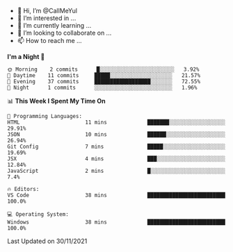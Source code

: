 - 👋 Hi, I’m @CallMeYul
- 👀 I’m interested in ...
- 🌱 I’m currently learning ...
- 💞️ I’m looking to collaborate on ...
- 📫 How to reach me ...

<!---
CallMeYul/CallMeYul is a ✨ special ✨ repository because its `README.md` (this file) appears on your GitHub profile.
You can click the Preview link to take a look at your changes.
--->

<!--START_SECTION:waka-->
**I'm a Night 🦉** 

```text
🌞 Morning    2 commits      █░░░░░░░░░░░░░░░░░░░░░░░░   3.92% 
🌆 Daytime    11 commits     █████░░░░░░░░░░░░░░░░░░░░   21.57% 
🌃 Evening    37 commits     ██████████████████░░░░░░░   72.55% 
🌙 Night      1 commits      ░░░░░░░░░░░░░░░░░░░░░░░░░   1.96%

```


📊 **This Week I Spent My Time On** 

```text
💬 Programming Languages: 
HTML                     11 mins             ███████░░░░░░░░░░░░░░░░░░   29.91% 
JSON                     10 mins             ██████░░░░░░░░░░░░░░░░░░░   26.94% 
Git Config               7 mins              █████░░░░░░░░░░░░░░░░░░░░   19.69% 
JSX                      4 mins              ███░░░░░░░░░░░░░░░░░░░░░░   12.84% 
JavaScript               2 mins              █░░░░░░░░░░░░░░░░░░░░░░░░   7.4%

🔥 Editors: 
VS Code                  38 mins             █████████████████████████   100.0%

💻 Operating System: 
Windows                  38 mins             █████████████████████████   100.0%

```


 Last Updated on 30/11/2021
<!--END_SECTION:waka-->
